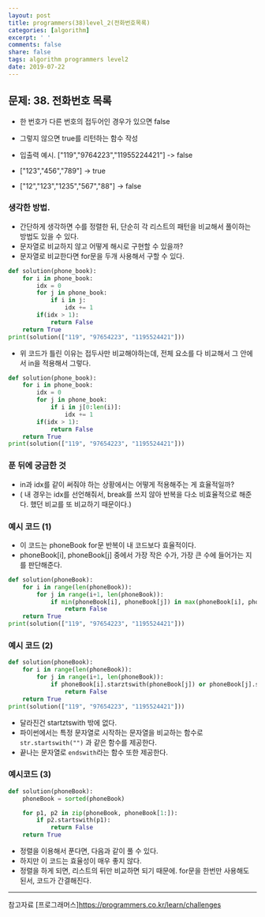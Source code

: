 ```yaml
---
layout: post
title: programmers(38)level_2(전화번호목록)
categories: [algorithm]
excerpt: ' '
comments: false
share: false
tags: algorithm programmers level2
date: 2019-07-22
---
```


## 문제: 38. 전화번호 목록

- 한 번호가 다른 번호의 접두어인 경우가 있으면 false
- 그렇지 않으면 true를 리턴하는 함수 작성

- 입출력 예시. ["119","9764223","11955224421"] -> false
- ["123","456","789"] -> true
- ["12","123","1235","567","88"] -> false

### 생각한 방법.

- 간단하게 생각하면 수를 정렬한 뒤, 단순히 각 리스트의 패턴을 비교해서 풀이하는 방법도 있을 수 있다.
- 문자열로 비교하지 않고 어떻게 해시로 구현할 수 있을까?
- 문자열로 비교한다면 for문을 두개 사용해서 구할 수 있다.

```python
def solution(phone_book):
    for i in phone_book:
        idx = 0
        for j in phone_book:
            if i in j:
                idx += 1
        if(idx > 1):
            return False
    return True
print(solution(["119", "97654223", "1195524421"]))
```

- 위 코드가 틀린 이유는 접두사만 비교해야하는데, 전체 요소를 다 비교해서 그 안에서 in을 적용해서 그렇다.

```python
def solution(phone_book):
    for i in phone_book:
        idx = 0
        for j in phone_book:
            if i in j[0:len(i)]:
                idx += 1
        if(idx > 1):
            return False
    return True
print(solution(["119", "97654223", "1195524421"]))

```

### 푼 뒤에 궁금한 것

- in과 idx를 같이 써줘야 하는 상황에서는 어떻게 적용해주는 게 효율적일까?
- ( 내 경우는 idx를 선언해줘서, break를 쓰지 않아 반복을 다소 비효율적으로 해준다. 했던 비교를 또 비교하기 때문이다.)

### 예시 코드 (1)

- 이 코드는 phoneBook for문 반복이 내 코드보다 효율적이다.
- phoneBook[i], phoneBook[j] 중에서 가장 작은 수가, 가장 큰 수에 들어가는 지를 판단해준다.

```python
def solution(phoneBook):
    for i in range(len(phoneBook)):
        for j in range(i+1, len(phoneBook)):
            if min(phoneBook[i], phoneBook[j]) in max(phoneBook[i], phoneBook[j]):
                return False
    return True
print(solution(["119", "97654223", "1195524421"]))
```

### 예시 코드 (2)

```python
def solution(phoneBook):
    for i in range(len(phoneBook)):
        for j in range(i+1, len(phoneBook)):
            if phoneBook[i].starztswith(phoneBook[j]) or phoneBook[j].startswith(phoneBook[i]):
                return False
    return True
print(solution(["119", "97654223", "1195524421"]))
```

- 달라진건 startztswith 밖에 없다.
- 파이썬에서는 특정 문자열로 시작하는 문자열을 비교하는 함수로 `str.startswith("")` 과 같은 함수를 제공한다.
- 끝나는 문자열로 `endswith`라는 함수 또한 제공한다.

### 예시코드 (3)

```python
def solution(phoneBook):
    phoneBook = sorted(phoneBook)

    for p1, p2 in zip(phoneBook, phoneBook[1:]):
        if p2.startswith(p1):
            return False
    return True
```

- 정렬을 이용해서 푼다면, 다음과 같이 풀 수 있다.
- 하지만 이 코드는 효율성이 매우 좋지 않다.
- 정렬을 하게 되면, 리스트의 뒤만 비교하면 되기 때문에. for문을 한번만 사용해도 된서, 코드가 간결해진다.

---

참고자료
[프로그래머스]<https://programmers.co.kr/learn/challenges>
